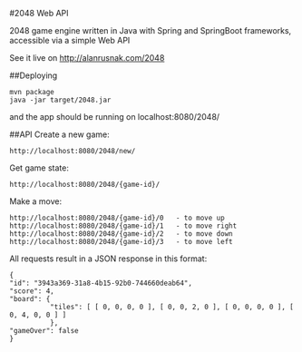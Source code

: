 #2048 Web API

2048 game engine written in Java with Spring and SpringBoot frameworks, accessible via a simple Web API

See it live on http://alanrusnak.com/2048

##Deploying
```
mvn package
java -jar target/2048.jar
```
and the app should be running on localhost:8080/2048/

##API
Create a new game:
```
http://localhost:8080/2048/new/
```
Get game state:
```
http://localhost:8080/2048/{game-id}/
```

Make a move:
```
http://localhost:8080/2048/{game-id}/0   - to move up
http://localhost:8080/2048/{game-id}/1   - to move right
http://localhost:8080/2048/{game-id}/2   - to move down
http://localhost:8080/2048/{game-id}/3   - to move left
```
All requests result in a JSON response in this format:
```
{ 
"id": "3943a369-31a8-4b15-92b0-744660deab64", 
"score": 4, 
"board": { 
          "tiles": [ [ 0, 0, 0, 0 ], [ 0, 0, 2, 0 ], [ 0, 0, 0, 0 ], [ 0, 4, 0, 0 ] ] 
          }, 
"gameOver": false 
}
```


